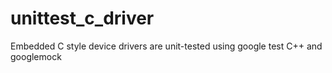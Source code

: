 # unittest_c_driver
Embedded C style device drivers are unit-tested using google test C++ and googlemock
